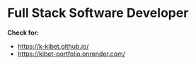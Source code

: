 # Full Stack Software Developer

**Check for:**
- https://k-kibet.github.io/
- https://kibet-portfolio.onrender.com/
